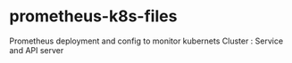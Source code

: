 # prometheus-k8s-files
Prometheus deployment and config to monitor kubernets Cluster : Service and API server
